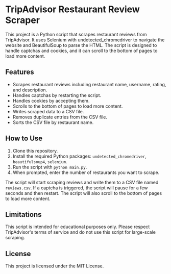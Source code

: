 # TripAdvisor Restaurant Review Scraper

This project is a Python script that scrapes restaurant reviews from TripAdvisor. It uses Selenium with undetected_chromedriver to navigate the website and BeautifulSoup to parse the HTML. The script is designed to handle captchas and cookies, and it can scroll to the bottom of pages to load more content.

## Features

- Scrapes restaurant reviews including restaurant name, username, rating, and description.
- Handles captchas by restarting the script.
- Handles cookies by accepting them.
- Scrolls to the bottom of pages to load more content.
- Writes scraped data to a CSV file.
- Removes duplicate entries from the CSV file.
- Sorts the CSV file by restaurant name.

## How to Use

1. Clone this repository.
2. Install the required Python packages: `undetected_chromedriver`, `beautifulsoup4`, `selenium`.
3. Run the script with `python main.py`.
4. When prompted, enter the number of restaurants you want to scrape.

The script will start scraping reviews and write them to a CSV file named `reviews.csv`. If a captcha is triggered, the script will pause for a few seconds and then restart. The script will also scroll to the bottom of pages to load more content.

## Limitations

This script is intended for educational purposes only. Please respect TripAdvisor's terms of service and do not use this script for large-scale scraping.

## License

This project is licensed under the MIT License.